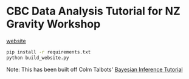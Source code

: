 # CBC Data Analysis Tutorial for NZ Gravity Workshop
[website](https://avivajpeyi.github.io/nz_gravity_workshop)


```bash
pip install -r requirements.txt
python build_website.py
```

Note: This has been built off Colm Talbots' [Bayesian Inference Tutorial](https://github.com/ColmTalbot/intoduction_to_inference)